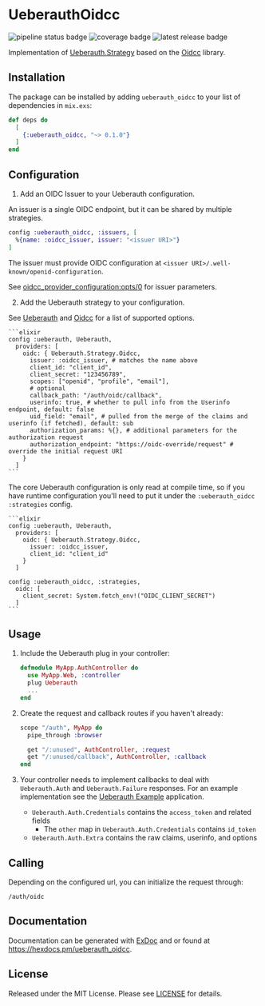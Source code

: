 # UeberauthOidcc

![pipeline status badge](https://gitlab.com/paulswartz/ueberauth_oidcc/badges/main/pipeline.svg)
![coverage badge](https://gitlab.com/paulswartz/ueberauth_oidcc/badges/main/coverage.svg)
![latest release badge](https://gitlab.com/paulswartz/ueberauth_oidcc/-/badges/release.svg)

Implementation of [Ueberauth.Strategy](https://hexdocs.pm/ueberauth/Ueberauth.Strategy.html) based on the [Oidcc](https://hexdocs.pm/oidcc/readme.html) library.

## Installation

The package can be installed by adding `ueberauth_oidcc` to your list of dependencies in `mix.exs`:

```elixir
def deps do
  [
    {:ueberauth_oidcc, "~> 0.1.0"}
  ]
end
```

## Configuration

1. Add an OIDC Issuer to your Ueberauth configuration.

An issuer is a single OIDC endpoint, but it can be shared by multiple
strategies.

``` elixir
config :ueberauth_oidcc, :issuers, [
  %{name: :oidcc_issuer, issuer: "<issuer URI>"}
]
```

The issuer must provide OIDC configuration at `<issuer URI>/.well-known/openid-configuration`.

See
[oidcc_provider_configuration:opts/0](https://hexdocs.pm/oidcc/oidcc_provider_configuration.html#t:opts/0) for issuer parameters.

2. Add the Ueberauth strategy to your configuration.

See [Ueberauth](https://hexdocs.pm/ueberauth/readme.html#configuring-providers) and [Oidcc](https://hexdocs.pm/oidcc/Oidcc.html#create_redirect_url/4) for a list of supported options.

    ```elixir
    config :ueberauth, Ueberauth,
      providers: [
        oidc: { Ueberauth.Strategy.Oidcc,
          issuer: :oidcc_issuer, # matches the name above
          client_id: "client_id",
          client_secret: "123456789",
          scopes: ["openid", "profile", "email"],
          # optional
          callback_path: "/auth/oidc/callback",
          userinfo: true, # whether to pull info from the Userinfo endpoint, default: false
          uid_field: "email", # pulled from the merge of the claims and userinfo (if fetched), default: sub
          authorization_params: %{}, # additional parameters for the authorization request
          authorization_endpoint: "https://oidc-override/request" # override the initial request URI
        }
      ]
    ```
The core Ueberauth configuration is only read at compile time, so if you have runtime configuration you'll need to put it under the `:ueberauth_oidcc` `:strategies` config. 

    ```elixir
    config :ueberauth, Ueberauth,
      providers: [
        oidc: { Ueberauth.Strategy.Oidcc,
          issuer: :oidcc_issuer,
          client_id: "client_id"
        }
      ]

    config :ueberauth_oidcc, :strategies,
      oidc: [
        client_secret: System.fetch_env!("OIDC_CLIENT_SECRET")
      ]
    ```

## Usage

1. Include the Ueberauth plug in your controller:

    ```elixir
    defmodule MyApp.AuthController do
      use MyApp.Web, :controller
      plug Ueberauth
      ...
    end
    ```

1. Create the request and callback routes if you haven't already:

    ```elixir
    scope "/auth", MyApp do
      pipe_through :browser

      get "/:unused", AuthController, :request
      get "/:unused/callback", AuthController, :callback
    end
    ```

1. Your controller needs to implement callbacks to deal with `Ueberauth.Auth`
and `Ueberauth.Failure` responses. For an example implementation see the
[Ueberauth Example](https://github.com/ueberauth/ueberauth_example) application.

   - `Ueberauth.Auth.Credentials` contains the `access_token` and related fields
     - The `other` map in `Ueberauth.Auth.Credentials` contains `id_token`
   - `Ueberauth.Auth.Extra` contains the raw claims, userinfo, and options

## Calling

Depending on the configured url, you can initialize the request through:

    /auth/oidc

## Documentation

Documentation can be generated with [ExDoc](https://github.com/elixir-lang/ex_doc)
and or found at <https://hexdocs.pm/ueberauth_oidcc>.

## License

Released under the MIT License. Please see [LICENSE](./LICENSE) for details.


